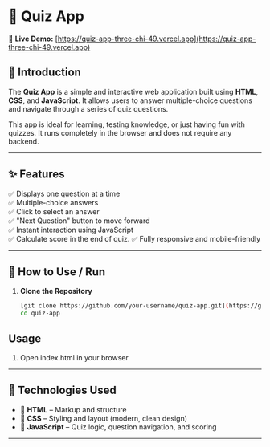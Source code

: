 # 🧠 Quiz App

🔗 **Live Demo:** [https://quiz-app-three-chi-49.vercel.app](https://quiz-app-three-chi-49.vercel.app)

## 📌 Introduction

The **Quiz App** is a simple and interactive web application built using **HTML**, **CSS**, and **JavaScript**. It allows users to answer multiple-choice questions and navigate through a series of quiz questions.

This app is ideal for learning, testing knowledge, or just having fun with quizzes. It runs completely in the browser and does not require any backend.

---

## ✨ Features

✅ Displays one question at a time  
✅ Multiple-choice answers  
✅ Click to select an answer  
✅ "Next Question" button to move forward  
✅ Instant interaction using JavaScript  
✅ Calculate score in the end of quiz.
✅ Fully responsive and mobile-friendly 

---

## 📂 How to Use / Run

1. **Clone the Repository**
   ```bash
   [git clone https://github.com/your-username/quiz-app.git](https://github.com/AnandKum4r/Quiz-App.git)
   cd quiz-app

## Usage
1. Open index.html in your browser

---

## 🚀 Technologies Used

- 🧱 **HTML** – Markup and structure  
- 🎨 **CSS** – Styling and layout (modern, clean design)  
- 🧠 **JavaScript** – Quiz logic, question navigation, and scoring  

---
